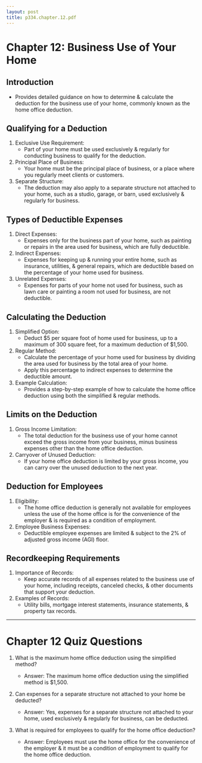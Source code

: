 ```yaml
---
layout: post
title: p334.chapter.12.pdf
--- 
```


# Chapter 12: Business Use of Your Home

## Introduction

- Provides detailed guidance on how to determine & calculate the deduction for the business use of your home, commonly known as the home office deduction.

## Qualifying for a Deduction

1. Exclusive Use Requirement:
   - Part of your home must be used exclusively & regularly for conducting business to qualify for the deduction.
2. Principal Place of Business:
   - Your home must be the principal place of business, or a place where you regularly meet clients or customers.
3. Separate Structure:
   - The deduction may also apply to a separate structure not attached to your home, such as a studio, garage, or barn, used exclusively & regularly for business.

## Types of Deductible Expenses

1. Direct Expenses:
   - Expenses only for the business part of your home, such as painting or repairs in the area used for business, which are fully deductible.
2. Indirect Expenses:
   - Expenses for keeping up & running your entire home, such as insurance, utilities, & general repairs, which are deductible based on the percentage of your home used for business.
3. Unrelated Expenses:
   - Expenses for parts of your home not used for business, such as lawn care or painting a room not used for business, are not deductible.

## Calculating the Deduction

1. Simplified Option:
   - Deduct $5 per square foot of home used for business, up to a maximum of 300 square feet, for a maximum deduction of $1,500.
2. Regular Method:
   - Calculate the percentage of your home used for business by dividing the area used for business by the total area of your home.
   - Apply this percentage to indirect expenses to determine the deductible amount.
3. Example Calculation:
   - Provides a step-by-step example of how to calculate the home office deduction using both the simplified & regular methods.

## Limits on the Deduction

1. Gross Income Limitation:
   - The total deduction for the business use of your home cannot exceed the gross income from your business, minus business expenses other than the home office deduction.
2. Carryover of Unused Deduction:
   - If your home office deduction is limited by your gross income, you can carry over the unused deduction to the next year.

## Deduction for Employees

1. Eligibility: 
   - The home office deduction is generally not available for employees unless the use of the home office is for the convenience of the employer & is required as a condition of employment.
2. Employee Business Expenses:
   - Deductible employee expenses are limited & subject to the 2% of adjusted gross income (AGI) floor.

## Recordkeeping Requirements

1. Importance of Records:
   - Keep accurate records of all expenses related to the business use of your home, including receipts, canceled checks, & other documents that support your deduction.
2. Examples of Records:
   - Utility bills, mortgage interest statements, insurance statements, & property tax records.

---

# Chapter 12 Quiz Questions

1. What is the maximum home office deduction using the simplified method?
   - Answer: The maximum home office deduction using the simplified method is $1,500.

2. Can expenses for a separate structure not attached to your home be deducted?
   - Answer: Yes, expenses for a separate structure not attached to your home, used exclusively & regularly for business, can be deducted.

3. What is required for employees to qualify for the home office deduction?
   - Answer: Employees must use the home office for the convenience of the employer & it must be a condition of employment to qualify for the home office deduction.
